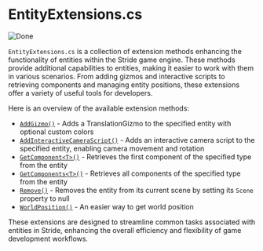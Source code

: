 # EntityExtensions.cs

![Done](https://img.shields.io/badge/status-done-green)

`EntityExtensions.cs` is a collection of extension methods enhancing the functionality of entities within the Stride game engine. These methods provide additional capabilities to entities, making it easier to work with them in various scenarios. From adding gizmos and interactive scripts to retrieving components and managing entity positions, these extensions offer a variety of useful tools for developers.

Here is an overview of the available extension methods:

- [`AddGizmo()`](xref:Stride.CommunityToolkit.Engine.EntityExtensions.AddGizmo(Stride.Engine.Entity,Stride.Graphics.GraphicsDevice,System.Nullable{Stride.Core.Mathematics.Color},System.Nullable{Stride.Core.Mathematics.Color},System.Nullable{Stride.Core.Mathematics.Color},System.Boolean,System.Boolean)) - Adds a TranslationGizmo to the specified entity with optional custom colors
- [`AddInteractiveCameraScript()`](xref:Stride.CommunityToolkit.Engine.EntityExtensions.AddInteractiveCameraScript(Stride.Engine.Entity)) - Adds an interactive camera script to the specified entity, enabling camera movement and rotation
- [`GetComponent<T>()`](xref:Stride.CommunityToolkit.Engine.EntityExtensions.GetComponent``1(Stride.Engine.Entity)) - Retrieves the first component of the specified type from the entity
- [`GetComponents<T>()`](xref:Stride.CommunityToolkit.Engine.EntityExtensions.GetComponents``1(Stride.Engine.Entity)) - Retrieves all components of the specified type from the entity
- [`Remove()`](xref:Stride.CommunityToolkit.Engine.EntityExtensions.Remove(Stride.Engine.Entity)) - Removes the entity from its current scene by setting its `Scene` property to null
- [`WorldPosition()`](xref:Stride.CommunityToolkit.Engine.EntityExtensions.WorldPosition(Stride.Engine.Entity,System.Boolean)) - An easier way to get world position

These extensions are designed to streamline common tasks associated with entities in Stride, enhancing the overall efficiency and flexibility of game development workflows.